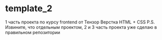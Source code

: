 # template_2
1 часть проекта по курсу frontend от Тензор
  Верстка HTML + CSS
P.S.  
  Извините, что отдельным проектом, 2 и 3 часть проекта уже сделаю в правильном репозитории
